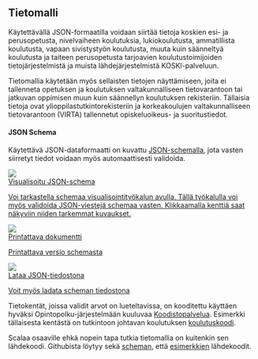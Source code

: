 ## Tietomalli

Käytettävällä JSON-formaatilla voidaan siirtää tietoja koskien esi- ja perusopetusta, nivelvaiheen koulutuksia, lukiokoulutusta, ammatillista koulutusta, vapaan sivistystyön koulutusta, muuta kuin säänneltyä koulutusta ja taiteen perusopetusta tarjoavien koulutustoimijoiden tietojärjestelmistä ja muista lähdejärjestelmistä KOSKI-palveluun.

Tietomallia käytetään myös sellaisten tietojen näyttämiseen, joita ei tallenneta opetuksen ja koulutuksen valtakunnalliseen tietovarantoon tai jatkuvan oppimisen muun kuin säännellyn koulutuksen rekisteriin. Tällaisia tietoja ovat ylioppilastutkintorekisteriin ja korkeakoulujen valtakunnalliseen tietovarantoon (VIRTA) tallennetut opiskeluoikeus- ja suoritustiedot.

#### JSON Schema

Käytettävä JSON-dataformaatti on kuvattu [JSON-schemalla](http://json-schema.org/), jota vasten siirretyt tiedot voidaan myös automaattisesti validoida.

<div class="preview-image-links">
  <a href="/koski/json-schema-viewer#koski-oppija-schema.json">
    <div class="img-wrapper">
      <image src="/koski/images/koski-schema-preview.png">
    </div>
    <div class="caption">Visualisoitu JSON-schema</div>
    <p>Voi tarkastella schemaa visualisointityökalun avulla. Tällä työkalulla voi myös validoida JSON-viestejä schemaa vasten. Klikkaamalla kenttiä saat näkyviin niiden tarkemmat kuvaukset.</p>
  </a>
  <a href="/koski/dokumentaatio/koski-oppija-schema.html">
    <div class="img-wrapper">
      <image src="/koski/images/koski-schema-html-preview.png">
    </div>
    <div class="caption">Printattava dokumentti</div>
    <p>Printattava versio schemasta</p>
  </a>
  <a href="/koski/api/documentation/koski-oppija-schema.json">
    <div class="img-wrapper">
      <image src="/koski/images/koski-schema-json-preview.png">
    </div>
    <div class="caption">Lataa JSON-tiedostona</div>
    <p>Voit myös ladata scheman tiedostona</p>
  </a>
</div>

Tietokentät, joissa validit arvot on lueteltavissa, on kooditettu käyttäen hyväksi Opintopolku-järjestelmään kuuluvaa [Koodistopalvelua](https://github.com/Opetushallitus/koodisto).
Esimerkki tällaisesta kentästä on tutkintoon johtavan koulutuksen [koulutuskoodi](/koski/dokumentaatio/koodisto/koulutus/latest).

Scalaa osaaville ehkä nopein tapa tutkia tietomallia on kuitenkin sen lähdekoodi. Githubista löytyy sekä [scheman](https://github.com/Opetushallitus/koski/blob/master/src/main/scala/fi/oph/koski/schema/Oppija.scala),
että [esimerkkien](https://github.com/Opetushallitus/koski/blob/master/src/main/scala/fi/oph/koski/documentation/Examples.scala) lähdekoodit.
